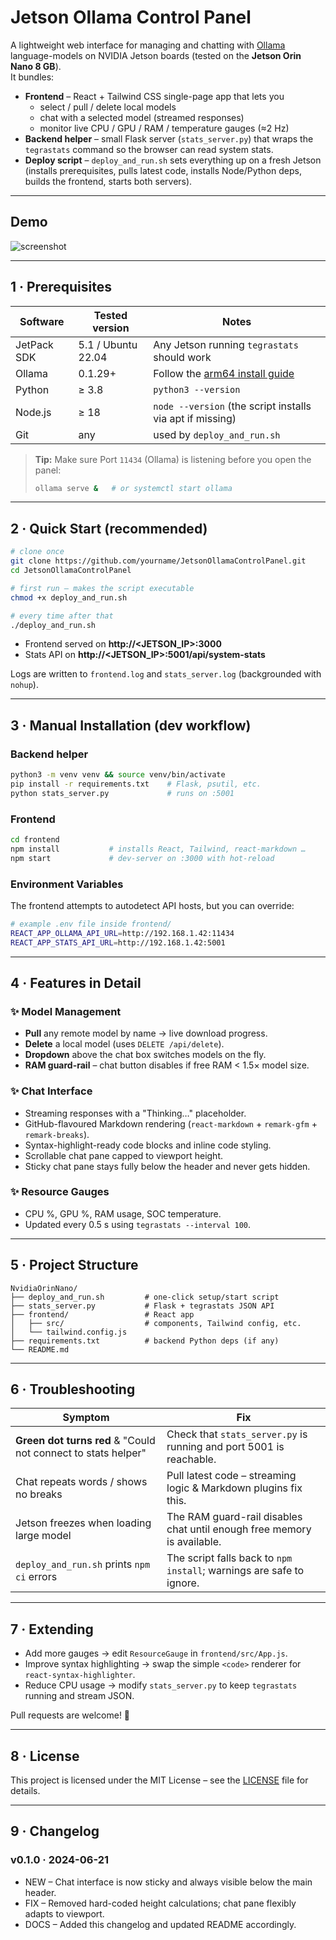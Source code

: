 # Jetson Ollama Control Panel

A lightweight web interface for managing and chatting with [Ollama](https://ollama.ai) language-models on NVIDIA Jetson boards (tested on the **Jetson Orin Nano 8 GB**).  
It bundles:

* **Frontend** – React + Tailwind CSS single-page app that lets you
  * select / pull / delete local models
  * chat with a selected model (streamed responses)
  * monitor live CPU / GPU / RAM / temperature gauges (≈2 Hz)
* **Backend helper** – small Flask server (`stats_server.py`) that wraps the
  `tegrastats` command so the browser can read system stats.
* **Deploy script** – `deploy_and_run.sh` sets everything up on a fresh Jetson
  (installs prerequisites, pulls latest code, installs Node/Python deps, builds
  the frontend, starts both servers).

---

## Demo

![screenshot](docs/screenshot.png)

---

## 1 · Prerequisites

| Software | Tested version | Notes |
|----------|----------------|-------|
| JetPack SDK | 5.1 / Ubuntu 22.04 | Any Jetson running `tegrastats` should work |
| Ollama | 0.1.29+ | Follow the [arm64 install guide](https://github.com/ollama/ollama/blob/main/docs/linux.md) |
| Python | ≥ 3.8 | `python3 --version` |
| Node.js | ≥ 18 | `node --version` (the script installs via apt if missing) |
| Git | any | used by `deploy_and_run.sh` |

> **Tip:** Make sure Port `11434` (Ollama) is listening before you open the panel:
> ```bash
> ollama serve &   # or systemctl start ollama
> ```

---

## 2 · Quick Start (recommended)

```bash
# clone once
git clone https://github.com/yourname/JetsonOllamaControlPanel.git
cd JetsonOllamaControlPanel

# first run – makes the script executable
chmod +x deploy_and_run.sh

# every time after that
./deploy_and_run.sh
```

* Frontend served on **http://&lt;JETSON_IP&gt;:3000**  
* Stats API on **http://&lt;JETSON_IP&gt;:5001/api/system-stats**

Logs are written to `frontend.log` and `stats_server.log` (backgrounded with `nohup`).

---

## 3 · Manual Installation (dev workflow)

### Backend helper
```bash
python3 -m venv venv && source venv/bin/activate
pip install -r requirements.txt    # Flask, psutil, etc.
python stats_server.py             # runs on :5001
```

### Frontend
```bash
cd frontend
npm install           # installs React, Tailwind, react-markdown …
npm start             # dev-server on :3000 with hot-reload
```

### Environment Variables
The frontend attempts to autodetect API hosts, but you can override:

```bash
# example .env file inside frontend/
REACT_APP_OLLAMA_API_URL=http://192.168.1.42:11434
REACT_APP_STATS_API_URL=http://192.168.1.42:5001
```

---

## 4 · Features in Detail

### ✨ Model Management
* **Pull** any remote model by name → live download progress.
* **Delete** a local model (uses `DELETE /api/delete`).
* **Dropdown** above the chat box switches models on the fly.
* **RAM guard-rail** – chat button disables if free RAM &lt; 1.5× model size.

### ✨ Chat Interface
* Streaming responses with a "Thinking…" placeholder.
* GitHub-flavoured Markdown rendering (`react-markdown` + `remark-gfm` + `remark-breaks`).
* Syntax-highlight-ready code blocks and inline code styling.
* Scrollable chat pane capped to viewport height.
* Sticky chat pane stays fully below the header and never gets hidden.

### ✨ Resource Gauges
* CPU %, GPU %, RAM usage, SOC temperature.
* Updated every 0.5 s using `tegrastats --interval 100`.

---

## 5 · Project Structure

```
NvidiaOrinNano/
├── deploy_and_run.sh         # one-click setup/start script
├── stats_server.py           # Flask + tegrastats JSON API
├── frontend/                 # React app
│   ├── src/                  # components, Tailwind config, etc.
│   └── tailwind.config.js
├── requirements.txt          # backend Python deps (if any)
└── README.md
```

---

## 6 · Troubleshooting

| Symptom | Fix |
|---------|-----|
| **Green dot turns red** & "Could not connect to stats helper" | Check that `stats_server.py` is running and port 5001 is reachable. |
| Chat repeats words / shows no breaks | Pull latest code – streaming logic & Markdown plugins fix this. |
| Jetson freezes when loading large model | The RAM guard-rail disables chat until enough free memory is available. |
| `deploy_and_run.sh` prints `npm ci` errors | The script falls back to `npm install`; warnings are safe to ignore. |

---

## 7 · Extending

* Add more gauges → edit `ResourceGauge` in `frontend/src/App.js`.
* Improve syntax highlighting → swap the simple `<code>` renderer for `react-syntax-highlighter`.
* Reduce CPU usage → modify `stats_server.py` to keep `tegrastats` running and stream JSON.

Pull requests are welcome! 💚

---

## 8 · License

This project is licensed under the MIT License – see the [LICENSE](LICENSE) file for details.

---

## 9 · Changelog

### v0.1.0 · 2024-06-21

* NEW – Chat interface is now sticky and always visible below the main header.
* FIX – Removed hard-coded height calculations; chat pane flexibly adapts to viewport.
* DOCS – Added this changelog and updated README accordingly. 